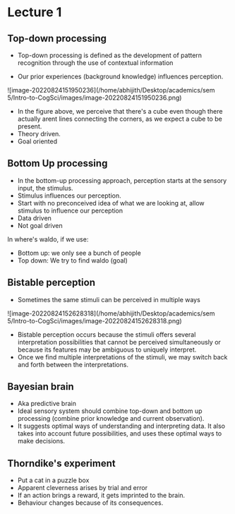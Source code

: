 # Lecture 1

## Top-down processing

- Top-down processing is defined as the development of pattern recognition through the use of contextual information

- Our prior experiences (background knowledge) influences perception.

![image-20220824151950236](/home/abhijith/Desktop/academics/sem 5/Intro-to-CogSci/images/image-20220824151950236.png)

- In the figure above, we perceive that there's a cube even though there actually arent lines connecting the corners, as we expect a cube to be present.
- Theory driven.
- Goal oriented



## Bottom Up processing

- In the bottom-up processing approach, perception starts at the sensory input, the stimulus. 
- Stimulus influences our perception.
- Start with no preconceived idea of what we are looking at, allow stimulus to influence our perception
- Data driven
- Not goal driven



In where's waldo, if we use:

- Bottom up: we only see a bunch of people
- Top down: We try to find waldo (goal)



## Bistable perception

- Sometimes the same stimuli can be perceived in multiple ways

![image-20220824152628318](/home/abhijith/Desktop/academics/sem 5/Intro-to-CogSci/images/image-20220824152628318.png)

- Bistable perception occurs because the stimuli offers several interpretation possibilities that cannot be perceived simultaneously or because its features may be ambiguous to uniquely interpret.
- Once we find multiple interpretations of the stimuli, we may switch back and forth between the interpretations.



## Bayesian brain

- Aka predictive brain
- Ideal sensory system should combine top-down and bottom up processing (combine prior knowledge and current observation).
- It suggests optimal ways of understanding and interpreting data. It also takes into account future possibilities, and uses these optimal ways to make decisions. 

## Thorndike's experiment

- Put a cat in a puzzle box
- Apparent cleverness arises by trial and error
- If an action brings a reward, it gets imprinted to the brain.
- Behaviour changes because of its consequences.